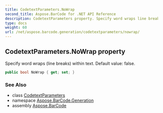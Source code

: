 ```yaml
---
title: CodetextParameters.NoWrap
second_title: Aspose.BarCode for .NET API Reference
description: CodetextParameters property. Specify word wraps line breaks within text. Default value false
type: docs
weight: 60
url: /net/aspose.barcode.generation/codetextparameters/nowrap/
---
```

## CodetextParameters.NoWrap property

Specify word wraps (line breaks) within text. Default value: false.

```csharp
public bool NoWrap { get; set; }
```

### See Also

* class [CodetextParameters](../)
* namespace [Aspose.BarCode.Generation](../../codetextparameters/)
* assembly [Aspose.BarCode](../../../)


